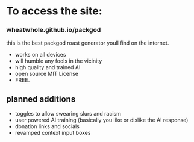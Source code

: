 # To access the site: 
### wheatwhole.github.io/packgod
this is the best packgod roast generator youll find on the internet.
- works on all devices 
- will humble any fools in the vicinity
- high quality and trained AI
- open source MIT License
- FREE.

## planned additions
- toggles to allow swearing slurs and racism
- user powered AI training (basically you like or dislike the AI response)
- donation links and socials
- revamped context input boxes 
